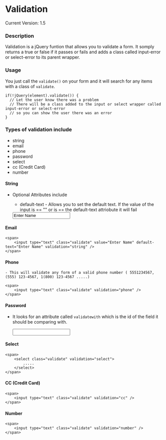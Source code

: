Validation
============

Current Version: 1.5

### Description
Validation is a jQuery funtion that allows you to validate a form. It somply returns a true or false if it passes or fails and adds a class called input-error or select-error to its parent wrapper.


### Usage
You just call the `validate()` on your form and it will search for any items with a class of `validate`.

    if(!jQuery(element).validate()) {
      // Let the user know there was a problem
      // There will be a class added to the input or select wrapper called input-error or select-error 
      // so you can show the user there was an error
    }

### Types of validation include 

* string
* email
* phone
* password
* select
* cc (Credit Card)
* number

#### String
  - Optional Attributes include 
    * default-text - Allows you to set the default text. If the value of the input is == "" or is == the default-text attriobute it will fail
    
    <span>
        <input type="text" class="validate" value="Enter Name" default-text="Enter Name" validation="string" />
    </span>


#### Email

    <span>
        <input type="text" class="validate" value="Enter Name" default-text="Enter Name" validation="string" />
    </span>

#### Phone
    - This will validate any form of a valid phone number ( 5551234567, (555) 123-4567, 1(800) 123-4567 .....) 
    
    <span>
        <input type="text" class="validate" validation="phone" />
    </span>

#### Password
  - It looks for an attribute called `validatewith` which is the id of the field it should be comparing with.

    <span>
        <input type="text" class="validate" validatewith="confirm-password" validation="password" />
    </span>

#### Select

    <span>
        <select class="validate" validation="select">
            .....
        </select>
    </span>

#### CC (Credit Card)

    <span>
        <input type="text" class="validate" validation="cc" />
    </span>

#### Number

    <span>
        <input type="text" class="validate" validation="number" />
    </span>
